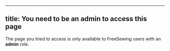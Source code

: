***

## title: You need to be an admin to access this page

The page you tried to access is only available to FreeSewing users with an **admin** role.
